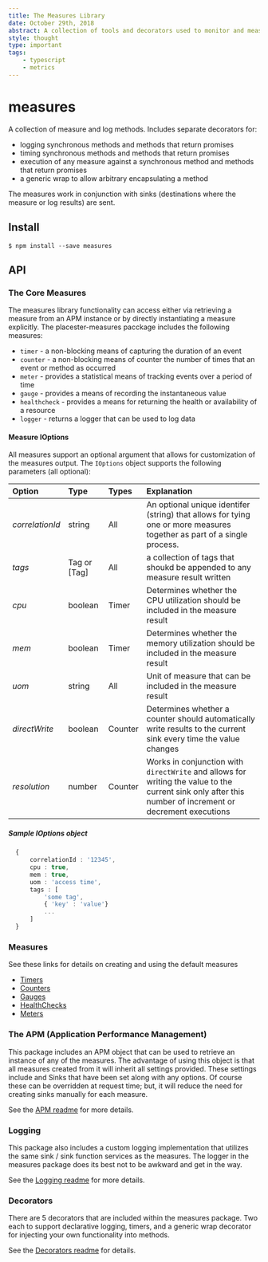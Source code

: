 ```yaml
---
title: The Measures Library
date: October 29th, 2018
abstract: A collection of tools and decorators used to monitor and measure performance of any typescript application.
style: thought
type: important
tags: 
    - typescript
    - metrics
---
```


# measures
A collection of measure and log methods. Includes separate decorators for:
* logging synchronous methods and methods that return promises
* timing synchronous methods and methods that return promises
* execution of any measure against a synchronous method and methods that return promises
* a generic wrap to allow arbitrary encapsulating a method

The measures work in conjunction with sinks (destinations where the measure or log results) are sent.

 ## Install
    $ npm install --save measures

## API
### The Core Measures
The measures library functionality can access either via retrieving a measure from an APM instance or by directly instantiating a measure explicitly.
The placester-measures pacckage includes the following measures:
* `timer`  - a non-blocking means of capturing the duration of an event
* `counter` - a non-blocking means of counter the number of times that an event or method as occurred
* `meter` - provides a statistical means of tracking events over a period of time
* `gauge` - provides a means of recording the instantaneous value
* `healthcheck` - provides a means for returning the health or availability of a resource
* `logger` - returns a logger that can be used to log data

#### Measure IOptions
  All measures support an optional argument that allows for customization of the measures output.  The `IOptions` object supports the following parameters (all optional):

  | Option        | Type           | Types | Explanation  |
  |:------------- |:-------------|:----|:-----|
  | *correlationId*| string | All | An optional unique identifer (string) that allows for tying one or more measures together as part of a single process. |
  | *tags*      | Tag or [Tag]      | All | a collection of tags that shoukd be appended to any measure result written |
  | *cpu* | boolean      |    Timer | Determines whether the CPU utilization should be included in the measure result |
  | *mem* | boolean      |    Timer | Determines whether the memory utilization should be included in the measure result |
  | *uom* | string      |    All | Unit of measure that can be included in the measure result |
  | *directWrite* | boolean      |    Counter | Determines whether a counter should automatically write results to the current sink every time the value changes |
  | *resolution* | number     |    Counter | Works in conjunction with `directWrite` and allows for writing the value to the current sink only after this number of increment or decrement executions |

##### Sample IOptions object
```typescript
  {
      correlationId : '12345',
      cpu : true,
      mem : true,
      uom : 'access time',
      tags : [
          'some tag',
          { 'key' : 'value'}
          ...
      ]
  }
```
### Measures
See these links for details on creating and using the default measures
* [Timers](/docs/TIMER.md)
* [Counters](/docs/COUNTER.md)
* [Gauges](/docs/GAUGE.md)
* [HealthChecks](/docs/HEALTHCHECK.md)
* [Meters](/docs/METER.md)

### The APM (Application Performance Management)
This package includes an APM object that can be used to retrieve an instance of any of the measures.  The advantage of using this object is that all measures created from it will inherit all settings provided.  These settings include and Sinks that have been set along with any options.  Of course these can be overridden at request time; but, it will reduce the need for creating sinks manually for each measure.

See the [APM readme](/docs/APM.md) for more details.

### Logging
This package also includes a custom logging implementation that utilizes the same sink / sink function services as the measures.  The logger in the measures package does its best not to be awkward and get in the way.

See the [Logging readme](/docs/LOGGER.md) for more details.

### Decorators
There are 5 decorators that are included within the measures package.  Two each to support declarative logging, timers, and a generic wrap decorator for injecting your own functionality into methods.

See the [Decorators readme](/docs/DECORATORS.md) for details.